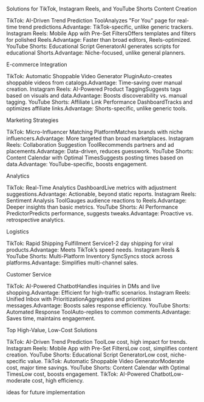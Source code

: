 Solutions for TikTok, Instagram Reels, and YouTube Shorts
Content Creation

TikTok: AI-Driven Trend Prediction ToolAnalyzes "For You" page for real-time trend predictions.Advantage: TikTok-specific, unlike generic trackers.
Instagram Reels: Mobile App with Pre-Set FiltersOffers templates and filters for polished Reels.Advantage: Faster than broad editors, Reels-optimized.
YouTube Shorts: Educational Script GeneratorAI generates scripts for educational Shorts.Advantage: Niche-focused, unlike general planners.

E-commerce Integration

TikTok: Automatic Shoppable Video Generator PluginAuto-creates shoppable videos from catalogs.Advantage: Time-saving over manual creation.
Instagram Reels: AI-Powered Product TaggingSuggests tags based on visuals and data.Advantage: Boosts discoverability vs. manual tagging.
YouTube Shorts: Affiliate Link Performance DashboardTracks and optimizes affiliate links.Advantage: Shorts-specific, unlike generic tools.

Marketing Strategies

TikTok: Micro-Influencer Matching PlatformMatches brands with niche influencers.Advantage: More targeted than broad marketplaces.
Instagram Reels: Collaboration Suggestion ToolRecommends partners and ad placements.Advantage: Data-driven, reduces guesswork.
YouTube Shorts: Content Calendar with Optimal TimesSuggests posting times based on data.Advantage: YouTube-specific, boosts engagement.

Analytics

TikTok: Real-Time Analytics DashboardLive metrics with adjustment suggestions.Advantage: Actionable, beyond static reports.
Instagram Reels: Sentiment Analysis ToolGauges audience reactions to Reels.Advantage: Deeper insights than basic metrics.
YouTube Shorts: AI Performance PredictorPredicts performance, suggests tweaks.Advantage: Proactive vs. retrospective analytics.

Logistics

TikTok: Rapid Shipping Fulfillment Service1-2 day shipping for viral products.Advantage: Meets TikTok’s speed needs.
Instagram Reels & YouTube Shorts: Multi-Platform Inventory SyncSyncs stock across platforms.Advantage: Simplifies multi-channel sales.

Customer Service

TikTok: AI-Powered ChatbotHandles inquiries in DMs and live shopping.Advantage: Efficient for high-traffic scenarios.
Instagram Reels: Unified Inbox with PrioritizationAggregates and prioritizes messages.Advantage: Boosts sales response efficiency.
YouTube Shorts: Automated Response ToolAuto-replies to common comments.Advantage: Saves time, maintains engagement.

Top High-Value, Low-Cost Solutions

TikTok: AI-Driven Trend Prediction ToolLow cost, high impact for trends.
Instagram Reels: Mobile App with Pre-Set FiltersLow cost, simplifies content creation.
YouTube Shorts: Educational Script GeneratorLow cost, niche-specific value.
TikTok: Automatic Shoppable Video GeneratorModerate cost, major time savings.
YouTube Shorts: Content Calendar with Optimal TimesLow cost, boosts engagement.
TikTok: AI-Powered ChatbotLow-moderate cost, high efficiency.

ideas for future implementation